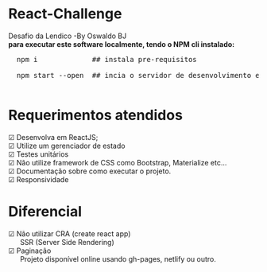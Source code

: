 # React-Challenge
Desafio da Lendico
-By Oswaldo BJ
<br/><b> para executar este software localmente, tendo o NPM cli instalado:</b>
<pre>
  npm i             ## instala pre-requisitos <br/>
  npm start --open  ## incia o servidor de desenvolvimento e abre a pápina incial (http://localhost:3000) em seu browser default  <br/>
</pre>
# Requerimentos atendidos<br/>

  &#9745;  Desenvolva em ReactJS;<br/>
  &#9745;  Utilize um gerenciador de estado<br/>
  &#9745;  Testes unitários<br/>
  &#9745;  Não utilize framework de CSS como Bootstrap, Materialize etc...<br/>
  &#9745;  Documentação sobre como executar o projeto.<br/>
  &#9745;  Responsividade<br/>

# Diferencial

  &#9745;  Não utilizar CRA (create react app)<br/>
    &nbsp;&nbsp;&nbsp;&nbsp;&nbsp;&nbsp;SSR (Server Side Rendering)<br/>
  &#9745;  Paginação<br/>
    &nbsp;&nbsp;&nbsp;&nbsp;&nbsp;&nbsp;Projeto disponível online usando gh-pages, netlify ou outro.<br/>
